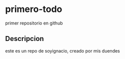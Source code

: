 # primero-todo
primer repositorio en github
## Descripcion
este es un repo de soyignacio, creado por mis duendes
